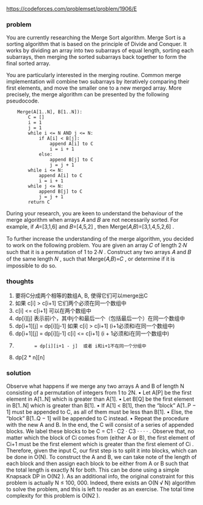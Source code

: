 https://codeforces.com/problemset/problem/1906/E

### problem

You are currently researching the Merge Sort algorithm. Merge Sort is a sorting algorithm that is based on the principle
of Divide and Conquer. It works by dividing an array into two subarrays of equal length, sorting each subarrays, then
merging the sorted subarrays back together to form the final sorted array.

You are particularly interested in the merging routine. Common merge implementation will combine two subarrays by
iteratively comparing their first elements, and move the smaller one to a new merged array. More precisely, the merge
algorithm can be presented by the following pseudocode.

```
    Merge(A[1..N], B[1..N]):
        C = []
        i = 1
        j = 1
        while i <= N AND j <= N:
            if A[i] < B[j]:
                append A[i] to C
                i = i + 1
            else:
                append B[j] to C
                j = j + 1 
        while i <= N:
            append A[i] to C
            i = i + 1 
        while j <= N:
            append B[j] to C
            j = j + 1 
        return C

```

During your research, you are keen to understand the behaviour of the merge algorithm when arrays 𝐴
and 𝐵
are not necessarily sorted. For example, if 𝐴=[3,1,6]
and 𝐵=[4,5,2]
, then Merge(𝐴,𝐵)=[3,1,4,5,2,6]
.

To further increase the understanding of the merge algorithm, you decided to work on the following problem. You are
given an array 𝐶
of length 2⋅𝑁
such that it is a permutation of 1
to 2⋅𝑁
. Construct any two arrays 𝐴
and 𝐵
of the same length 𝑁
, such that Merge(𝐴,𝐵)=𝐶
, or determine if it is impossible to do so.

### thoughts

1. 要将C分成两个相等的数组A, B, 使得它们可以merge出C
2. 如果 c[i] > c[i+1] 它们两个必须在同一个数组中
3. c[i] <= c[i+1] 可以在两个数组中
4. dp[i][j] 表示前i个，其中j个和最后一个（包括最后一个）在同一个数组中
5. dp[i+1][j] = dp[i][j-1] 如果 c[i] > c[i+1] (i+1必须和i在同一个数组中)
6. dp[i+1][j] = dp[i][j-1] c[i] <= c[i+1] (i + 1必须和i在同一个数组中)
7.            = dp[i][i+1 - j]  或者 i和i+1不在同一个分组中
8. dp[2 * n][n]

### solution

Observe what happens if we merge any two arrays A and B of length N consisting of a permutation
of integers from 1 to 2N.
• Let A[P] be the first element in A[1..N] which is greater than A[1].
• Let B[Q] be the first element in B[1..N] which is greater than B[1].
• If A[1] < B[1], then the “block” A[1..P − 1] must be appended to C, as all of them must be
less than B[1].
• Else, the “block” B[1..Q − 1] will be appended to C instead.
• Repeat the procedure with the new A and B.
In the end, the C will consist of a series of appended blocks. We label these blocks to be C =
C1 · C2 · C3 · · · · . Observe that, no matter which the block of Ci comes from (either A or B), the first
element of Ci+1 must be the first element which is greater than the first element of Ci
. Therefore,
given the input C, our first step is to split it into blocks, which can be done in O(N). To construct the
A and B, we can take note of the length of each block and then assign each block to be either from
A or B such that the total length is exactly N for both. This can be done using a simple Knapsack
DP in O(N2
).
As an additional info, the original constraint for this problem is actually N ≤ 100, 000. Indeed, there
exists an O(N
√
N) algorithm to solve the problem, and this is left to reader as an exercise.
The total time complexity for this problem is O(N2
).